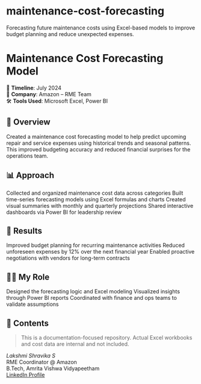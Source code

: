 # maintenance-cost-forecasting
Forecasting future maintenance costs using Excel-based models to improve budget planning and reduce unexpected expenses.

# Maintenance Cost Forecasting Model

📅 **Timeline**: July 2024  
🏢 **Company**: Amazon – RME Team  
🛠️ **Tools Used**: Microsoft Excel, Power BI

## 📌 Overview
Created a maintenance cost forecasting model to help predict upcoming repair and service expenses using historical trends and seasonal patterns. This improved budgeting accuracy and reduced financial surprises for the operations team.

## 📊 Approach
Collected and organized maintenance cost data across categories
Built time-series forecasting models using Excel formulas and charts
Created visual summaries with monthly and quarterly projections
Shared interactive dashboards via Power BI for leadership review

## 🎯 Results
Improved budget planning for recurring maintenance activities
Reduced unforeseen expenses by 12% over the next financial year
Enabled proactive negotiations with vendors for long-term contracts

## 👩‍💻 My Role
Designed the forecasting logic and Excel modeling
Visualized insights through Power BI reports
Coordinated with finance and ops teams to validate assumptions

## 📁 Contents
> This is a documentation-focused repository. Actual Excel workbooks and cost data are internal and not included.


*Lakshmi Shravika S*  
RME Coordinator @ Amazon  
B.Tech, Amrita Vishwa Vidyapeetham  
[LinkedIn Profile](https://linkedin.com/in/lakshmi-shravika-siddhabattula-516864231)
